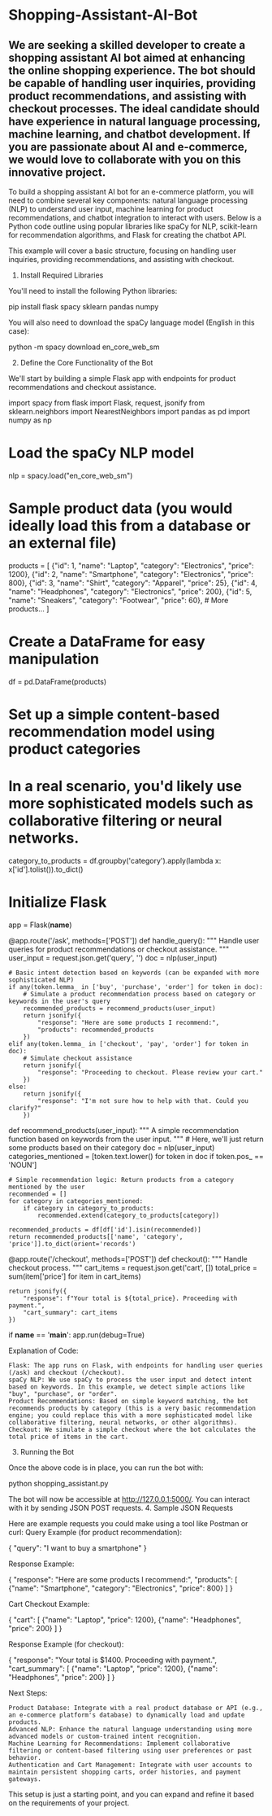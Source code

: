 # Shopping-Assistant-AI-Bot
We are seeking a skilled developer to create a shopping assistant AI bot aimed at enhancing the online shopping experience. The bot should be capable of handling user inquiries, providing product recommendations, and assisting with checkout processes. The ideal candidate should have experience in natural language processing, machine learning, and chatbot development. If you are passionate about AI and e-commerce, we would love to collaborate with you on this innovative project.
------------------------
To build a shopping assistant AI bot for an e-commerce platform, you will need to combine several key components: natural language processing (NLP) to understand user input, machine learning for product recommendations, and chatbot integration to interact with users. Below is a Python code outline using popular libraries like spaCy for NLP, scikit-learn for recommendation algorithms, and Flask for creating the chatbot API.

This example will cover a basic structure, focusing on handling user inquiries, providing recommendations, and assisting with checkout.
1. Install Required Libraries

You'll need to install the following Python libraries:

pip install flask spacy sklearn pandas numpy

You will also need to download the spaCy language model (English in this case):

python -m spacy download en_core_web_sm

2. Define the Core Functionality of the Bot

We'll start by building a simple Flask app with endpoints for product recommendations and checkout assistance.

import spacy
from flask import Flask, request, jsonify
from sklearn.neighbors import NearestNeighbors
import pandas as pd
import numpy as np

# Load the spaCy NLP model
nlp = spacy.load("en_core_web_sm")

# Sample product data (you would ideally load this from a database or an external file)
products = [
    {"id": 1, "name": "Laptop", "category": "Electronics", "price": 1200},
    {"id": 2, "name": "Smartphone", "category": "Electronics", "price": 800},
    {"id": 3, "name": "Shirt", "category": "Apparel", "price": 25},
    {"id": 4, "name": "Headphones", "category": "Electronics", "price": 200},
    {"id": 5, "name": "Sneakers", "category": "Footwear", "price": 60},
    # More products...
]

# Create a DataFrame for easy manipulation
df = pd.DataFrame(products)

# Set up a simple content-based recommendation model using product categories
# In a real scenario, you'd likely use more sophisticated models such as collaborative filtering or neural networks.
category_to_products = df.groupby('category').apply(lambda x: x['id'].tolist()).to_dict()

# Initialize Flask
app = Flask(__name__)

@app.route('/ask', methods=['POST'])
def handle_query():
    """
    Handle user queries for product recommendations or checkout assistance.
    """
    user_input = request.json.get('query', '')
    doc = nlp(user_input)

    # Basic intent detection based on keywords (can be expanded with more sophisticated NLP)
    if any(token.lemma_ in ['buy', 'purchase', 'order'] for token in doc):
        # Simulate a product recommendation process based on category or keywords in the user's query
        recommended_products = recommend_products(user_input)
        return jsonify({
            "response": "Here are some products I recommend:",
            "products": recommended_products
        })
    elif any(token.lemma_ in ['checkout', 'pay', 'order'] for token in doc):
        # Simulate checkout assistance
        return jsonify({
            "response": "Proceeding to checkout. Please review your cart."
        })
    else:
        return jsonify({
            "response": "I'm not sure how to help with that. Could you clarify?"
        })

def recommend_products(user_input):
    """
    A simple recommendation function based on keywords from the user input.
    """
    # Here, we'll just return some products based on their category
    doc = nlp(user_input)
    categories_mentioned = [token.text.lower() for token in doc if token.pos_ == 'NOUN']
    
    # Simple recommendation logic: Return products from a category mentioned by the user
    recommended = []
    for category in categories_mentioned:
        if category in category_to_products:
            recommended.extend(category_to_products[category])
    
    recommended_products = df[df['id'].isin(recommended)]
    return recommended_products[['name', 'category', 'price']].to_dict(orient='records')

@app.route('/checkout', methods=['POST'])
def checkout():
    """
    Handle checkout process.
    """
    cart_items = request.json.get('cart', [])
    total_price = sum(item['price'] for item in cart_items)

    return jsonify({
        "response": f"Your total is ${total_price}. Proceeding with payment.",
        "cart_summary": cart_items
    })

if __name__ == '__main__':
    app.run(debug=True)

Explanation of Code:

    Flask: The app runs on Flask, with endpoints for handling user queries (/ask) and checkout (/checkout).
    spaCy NLP: We use spaCy to process the user input and detect intent based on keywords. In this example, we detect simple actions like "buy", "purchase", or "order".
    Product Recommendations: Based on simple keyword matching, the bot recommends products by category (this is a very basic recommendation engine; you could replace this with a more sophisticated model like collaborative filtering, neural networks, or other algorithms).
    Checkout: We simulate a simple checkout where the bot calculates the total price of items in the cart.

3. Running the Bot

Once the above code is in place, you can run the bot with:

python shopping_assistant.py

The bot will now be accessible at http://127.0.0.1:5000/. You can interact with it by sending JSON POST requests.
4. Sample JSON Requests

Here are example requests you could make using a tool like Postman or curl:
Query Example (for product recommendation):

{
  "query": "I want to buy a smartphone"
}

Response Example:

{
  "response": "Here are some products I recommend:",
  "products": [
    {"name": "Smartphone", "category": "Electronics", "price": 800}
  ]
}

Cart Checkout Example:

{
  "cart": [
    {"name": "Laptop", "price": 1200},
    {"name": "Headphones", "price": 200}
  ]
}

Response Example (for checkout):

{
  "response": "Your total is $1400. Proceeding with payment.",
  "cart_summary": [
    {"name": "Laptop", "price": 1200},
    {"name": "Headphones", "price": 200}
  ]
}

Next Steps:

    Product Database: Integrate with a real product database or API (e.g., an e-commerce platform's database) to dynamically load and update products.
    Advanced NLP: Enhance the natural language understanding using more advanced models or custom-trained intent recognition.
    Machine Learning for Recommendations: Implement collaborative filtering or content-based filtering using user preferences or past behavior.
    Authentication and Cart Management: Integrate with user accounts to maintain persistent shopping carts, order histories, and payment gateways.

This setup is just a starting point, and you can expand and refine it based on the requirements of your project.
